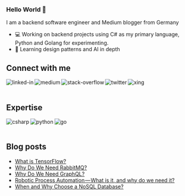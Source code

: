 ### Hello World 👋
I am a backend software engineer and Medium blogger from Germany
- 💻 Working on backend projects using C# as my primary language, Python and Golang for experimenting.
- 📗 Learning design patterns and AI in depth



## Connect with me
[<img align="left" alt="linked-in" src="https://img.shields.io/badge/linkedin-%230077B5.svg?&style=for-the-badge&logo=linkedin&logoColor=white" />](https://www.linkedin.com/in/justin-m%C3%BCnch-0b1087133/)
[<img align="left" alt="medium" src="https://img.shields.io/badge/medium-%2312100E.svg?&style=for-the-badge&logo=medium&logoColor=white" />](https://medium.com/@justin.muench)
[<img align="left" alt="stack-overflow" src="https://img.shields.io/badge/stack%20overflow-FE7A16?logo=stack-overflow&logoColor=white&style=for-the-badge" />](https://stackoverflow.com/users/13893980/thecodentist)
[<img align="left" alt="twitter" src="https://img.shields.io/badge/twitter-%231DA1F2.svg?&style=for-the-badge&logo=twitter&logoColor=white" />](https://twitter.com/muench_justin)
[<img align="left" alt="xing" src="https://img.shields.io/badge/xing-darkcyan.svg?&style=for-the-badge&logo=xing&logoColor=white" />](https://www.xing.com/profile/Justin_Muench/cv)

<br><br>
## Expertise
<img align="left" alt="csharp" src="https://img.shields.io/badge/csharp-%2320232a.svg?&style=for-the-badge&logo=csharp&logoColor=darkorchid" />
<img align="left" alt="python" src="https://img.shields.io/badge/python-steelblue.svg?&style=for-the-badge&logo=python&logoColor=sandybrown" />
<img align="left" alt="go" src="https://img.shields.io/badge/golang-mediumturquoise?logo=go&logoColor=white&style=for-the-badge" />
<br><br>

## Blog posts
<!-- BLOG-POST-LIST:START -->
- [What is TensorFlow?](https://medium.com/@justin.muench/what-is-tensorflow-1b44b84058f1?source=rss-feb470108eb8------2)
- [Why Do We Need RabbitMQ?](https://betterprogramming.pub/why-do-we-need-rabbitmq-f9f1d99c074c?source=rss-feb470108eb8------2)
- [Why Do We Need GraphQL?](https://betterprogramming.pub/why-do-we-need-graphql-43ea26d0efc4?source=rss-feb470108eb8------2)
- [Robotic Process Automation — What is it, and why do we need it?](https://medium.com/@justin.muench/robotic-process-automation-what-is-it-and-why-do-we-need-it-184843844e71?source=rss-feb470108eb8------2)
- [When and Why Choose a NoSQL Database?](https://betterprogramming.pub/when-and-why-choose-a-nosql-database-1a9aa2e2038e?source=rss-feb470108eb8------2)
<!-- BLOG-POST-LIST:END -->
